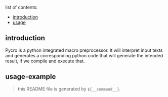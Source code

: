 
list of contents:
- [introduction](#introduction)
- [usage](#usage-example)

## introduction
Pycro is a python integrated macro preprocessor. It will interpret input texts
and generates a corresponding python code that will generate the intended
result, if we compile and execute that.

## usage-example

> this README file is generated by `${__command__}`.
